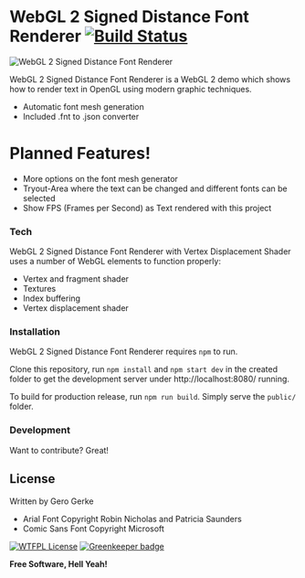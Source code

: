 # WebGL 2 Signed Distance Font Renderer [![Build Status](https://travis-ci.org/Empty2k12/WebGL2SDFText.svg?branch=master)](https://travis-ci.org/Empty2k12/WebGL2SDFText)

![WebGL 2 Signed Distance Font Renderer](http://i.imgur.com/RlchBxm.png)

WebGL 2 Signed Distance Font Renderer is a WebGL 2 demo which shows how to render text in OpenGL using modern graphic techniques.

  - Automatic font mesh generation
  - Included .fnt to .json converter

# Planned Features!

  - More options on the font mesh generator
  - Tryout-Area where the text can be changed and different fonts can be selected
  - Show FPS (Frames per Second) as Text rendered with this project

### Tech

WebGL 2 Signed Distance Font Renderer with Vertex Displacement Shader uses a number of WebGL elements to function properly:

* Vertex and fragment shader
* Textures
* Index buffering
* Vertex displacement shader

### Installation

WebGL 2 Signed Distance Font Renderer requires `npm` to run.

Clone this repository, run `npm install` and `npm start dev` in the created folder to get the development server under http://localhost:8080/ running.

To build for production release, run `npm run build`. Simply serve the `public/` folder.

### Development

Want to contribute? Great!

License
----
Written by Gero Gerke

 * Arial Font Copyright Robin Nicholas and Patricia Saunders
 * Comic Sans Font Copyright Microsoft

[![WTFPL License](http://www.wtfpl.net/wp-content/uploads/2012/12/wtfpl-badge-4.png)](http://www.wtfpl.net/) [![Greenkeeper badge](https://badges.greenkeeper.io/Empty2k12/WebGL2SDFText.svg)](https://greenkeeper.io/)


**Free Software, Hell Yeah!**